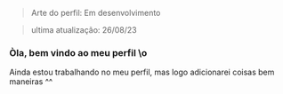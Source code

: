 > Arte do perfil: Em desenvolvimento

> ultima atualização: 26/08/23

### Òla, bem vindo ao meu perfil \o

Ainda estou trabalhando no meu perfil, mas logo adicionarei coisas bem maneiras ^^
